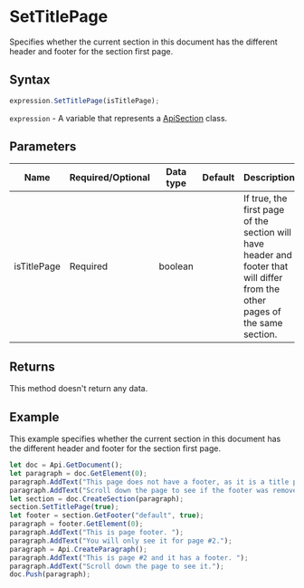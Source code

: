 # SetTitlePage

Specifies whether the current section in this document has the different header and footer for the section first page.

## Syntax

```javascript
expression.SetTitlePage(isTitlePage);
```

`expression` - A variable that represents a [ApiSection](../ApiSection.md) class.

## Parameters

| **Name** | **Required/Optional** | **Data type** | **Default** | **Description** |
| ------------- | ------------- | ------------- | ------------- | ------------- |
| isTitlePage | Required | boolean |  | If true, the first page of the section will have header and footer that will differ from the other pages of the same section. |

## Returns

This method doesn't return any data.

## Example

This example specifies whether the current section in this document has the different header and footer for the section first page.

```javascript
let doc = Api.GetDocument();
let paragraph = doc.GetElement(0);
paragraph.AddText("This page does not have a footer, as it is a title page. ");
paragraph.AddText("Scroll down the page to see if the footer was removed.");
let section = doc.CreateSection(paragraph);
section.SetTitlePage(true);
let footer = section.GetFooter("default", true);
paragraph = footer.GetElement(0);
paragraph.AddText("This is page footer. ");
paragraph.AddText("You will only see it for page #2.");
paragraph = Api.CreateParagraph();
paragraph.AddText("This is page #2 and it has a footer. ");
paragraph.AddText("Scroll down the page to see it.");
doc.Push(paragraph);
```
